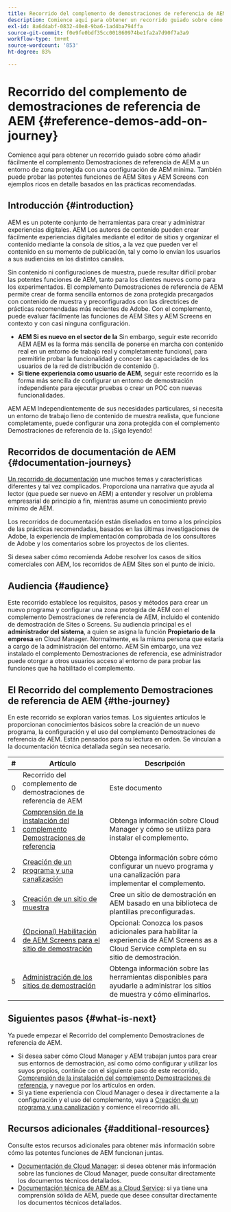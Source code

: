 ```yaml
---
title: Recorrido del complemento de demostraciones de referencia de AEM
description: Comience aquí para obtener un recorrido guiado sobre cómo añadir fácilmente el complemento de demostraciones de referencia de AEM a un entorno de zona protegida con una configuración de AEM mínima y pueda probar las potentes funciones de AEM con ejemplos enriquecidos basados en las prácticas recomendadas.
exl-id: 8a6d4abf-0832-40e8-9ba6-1ad4ba794ffa
source-git-commit: f0e9fe0bdf35cc001860974be1fa2a7d90f7a3a9
workflow-type: tm+mt
source-wordcount: '853'
ht-degree: 83%

---
```


# Recorrido del complemento de demostraciones de referencia de AEM {#reference-demos-add-on-journey}

Comience aquí para obtener un recorrido guiado sobre cómo añadir fácilmente el complemento Demostraciones de referencia de AEM a un entorno de zona protegida con una configuración de AEM mínima. También puede probar las potentes funciones de AEM Sites y AEM Screens con ejemplos ricos en detalle basados en las prácticas recomendadas.

## Introducción {#introduction}

AEM es un potente conjunto de herramientas para crear y administrar experiencias digitales. AEM Los autores de contenido pueden crear fácilmente experiencias digitales mediante el editor de sitios y organizar el contenido mediante la consola de sitios, a la vez que pueden ver el contenido en su momento de publicación, tal y como lo envían los usuarios a sus audiencias en los distintos canales.

Sin contenido ni configuraciones de muestra, puede resultar difícil probar las potentes funciones de AEM, tanto para los clientes nuevos como para los experimentados. El complemento Demostraciones de referencia de AEM permite crear de forma sencilla entornos de zona protegida precargados con contenido de muestra y preconfigurados con las directrices de prácticas recomendadas más recientes de Adobe. Con el complemento, puede evaluar fácilmente las funciones de AEM Sites y AEM Screens en contexto y con casi ninguna configuración.

* **AEM Si es nuevo en el sector de la** Sin embargo, seguir este recorrido AEM AEM es la forma más sencilla de ponerse en marcha con contenido real en un entorno de trabajo real y completamente funcional, para permitirle probar la funcionalidad y conocer las capacidades de los usuarios de la red de distribución de contenido ().
* **Si tiene experiencia como usuario de AEM**, seguir este recorrido es la forma más sencilla de configurar un entorno de demostración independiente para ejecutar pruebas o crear un POC con nuevas funcionalidades.

AEM AEM Independientemente de sus necesidades particulares, si necesita un entorno de trabajo lleno de contenido de muestra realista, que funcione completamente, puede configurar una zona protegida con el complemento Demostraciones de referencia de la. ¡Siga leyendo!

## Recorridos de documentación de AEM {#documentation-journeys}

[Un recorrido de documentación](/help/journey-documentation/documentation-journeys.md) une muchos temas y características diferentes y tal vez complicados. Proporciona una narrativa que ayuda al lector (que puede ser nuevo en AEM) a entender y resolver un problema empresarial de principio a fin, mientras asume un conocimiento previo mínimo de AEM.

Los recorridos de documentación están diseñados en torno a los principios de las prácticas recomendadas, basados en las últimas investigaciones de Adobe, la experiencia de implementación comprobada de los consultores de Adobe y los comentarios sobre los proyectos de los clientes.

Si desea saber cómo recomienda Adobe resolver los casos de sitios comerciales con AEM, los recorridos de AEM Sites son el punto de inicio.

## Audiencia {#audience}

Este recorrido establece los requisitos, pasos y métodos para crear un nuevo programa y configurar una zona protegida de AEM con el complemento Demostraciones de referencia de AEM, incluido el contenido de demostración de Sites o Screens. Su audiencia principal es el **administrador del sistema**, a quien se asigna la función **Propietario de la empresa** en Cloud Manager. Normalmente, es la misma persona que estaría a cargo de la administración del entorno. AEM Sin embargo, una vez instalado el complemento Demostraciones de referencia, ese administrador puede otorgar a otros usuarios acceso al entorno de para probar las funciones que ha habilitado el complemento.

## El Recorrido del complemento Demostraciones de referencia de AEM {#the-journey}

En este recorrido se exploran varios temas. Los siguientes artículos le proporcionan conocimientos básicos sobre la creación de un nuevo programa, la configuración y el uso del complemento Demostraciones de referencia de AEM. Están pensados para su lectura en orden. Se vinculan a la documentación técnica detallada según sea necesario.

| # | Artículo | Descripción |
|---|---|---|
| 0 | Recorrido del complemento de demostraciones de referencia de AEM | Este documento |
| 1 | [Comprensión de la instalación del complemento Demostraciones de referencia](installation.md) | Obtenga información sobre Cloud Manager y cómo se utiliza para instalar el complemento. |
| 2 | [Creación de un programa y una canalización](create-program.md) | Obtenga información sobre cómo configurar un nuevo programa y una canalización para implementar el complemento. |
| 3 | [Creación de un sitio de muestra](create-site.md) | Cree un sitio de demostración en AEM basado en una biblioteca de plantillas preconfiguradas. |
| 4 | [(Opcional) Habilitación de AEM Screens para el sitio de demostración](screens.md) | Opcional: Conozca los pasos adicionales para habilitar la experiencia de AEM Screens as a Cloud Service completa en su sitio de demostración. |
| 5 | [Administración de los sitios de demostración](manage.md) | Obtenga información sobre las herramientas disponibles para ayudarle a administrar los sitios de muestra y cómo eliminarlos. |

## Siguientes pasos {#what-is-next}

Ya puede empezar el Recorrido del complemento Demostraciones de referencia de AEM.

* Si desea saber cómo Cloud Manager y AEM trabajan juntos para crear sus entornos de demostración, así como cómo configurar y utilizar los suyos propios, continúe con el siguiente paso de este recorrido, [Comprensión de la instalación del complemento Demostraciones de referencia,](installation.md) y navegue por los artículos en orden.
* Si ya tiene experiencia con Cloud Manager o desea ir directamente a la configuración y el uso del complemento, vaya a [Creación de un programa y una canalización](create-program.md) y comience el recorrido allí.

## Recursos adicionales {#additional-resources}

Consulte estos recursos adicionales para obtener más información sobre cómo las potentes funciones de AEM funcionan juntas.

* [Documentación de Cloud Manager](https://experienceleague.adobe.com/docs/experience-manager-cloud-service/onboarding/onboarding-concepts/cloud-manager-introduction.html?lang=es): si desea obtener más información sobre las funciones de Cloud Manager, puede consultar directamente los documentos técnicos detallados.
* [Documentación técnica de AEM as a Cloud Service](https://experienceleague.adobe.com/docs/experience-manager-cloud-service.html?lang=es): si ya tiene una comprensión sólida de AEM, puede que desee consultar directamente los documentos técnicos detallados.
